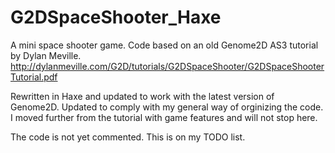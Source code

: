 G2DSpaceShooter_Haxe
====================

A mini space shooter game.
Code based on an old Genome2D AS3 tutorial by Dylan Meville.
http://dylanmeville.com/G2D/tutorials/G2DSpaceShooter/G2DSpaceShooterTutorial.pdf

Rewritten in Haxe and updated to work with the latest version of Genome2D.
Updated to comply with my general way of orginizing the code.
I moved further from the tutorial with game features and will not stop here.

The code is not yet commented. This is on my TODO list.
